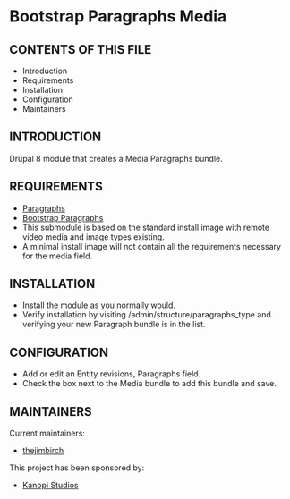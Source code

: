 # Bootstrap Paragraphs Media

CONTENTS OF THIS FILE
---------------------

 * Introduction
 * Requirements
 * Installation
 * Configuration
 * Maintainers


INTRODUCTION
------------

Drupal 8 module that creates a Media Paragraphs bundle.


REQUIREMENTS
------------

  * [Paragraphs](https://www.drupal.org/project/paragraphs)
  * [Bootstrap Paragraphs](https://www.drupal.org/project/bootstrap_paragraphs)
  * This submodule is based on the standard install image with remote video media and image types existing.
  * A minimal install image will not contain all the requirements necessary for the media field.


INSTALLATION
------------

  * Install the module as you normally would.
  * Verify installation by visiting /admin/structure/paragraphs_type and
  verifying your new Paragraph bundle is in the list.


CONFIGURATION
-------------

  * Add or edit an Entity revisions, Paragraphs field.
  * Check the box next to the Media bundle to add this bundle and save.


MAINTAINERS
-----------

Current maintainers:
  * [thejimbirch](https://www.drupal.org/u/thejimbirch)

This project has been sponsored by:
  * [Kanopi Studios](https://www.kanopi.com)
